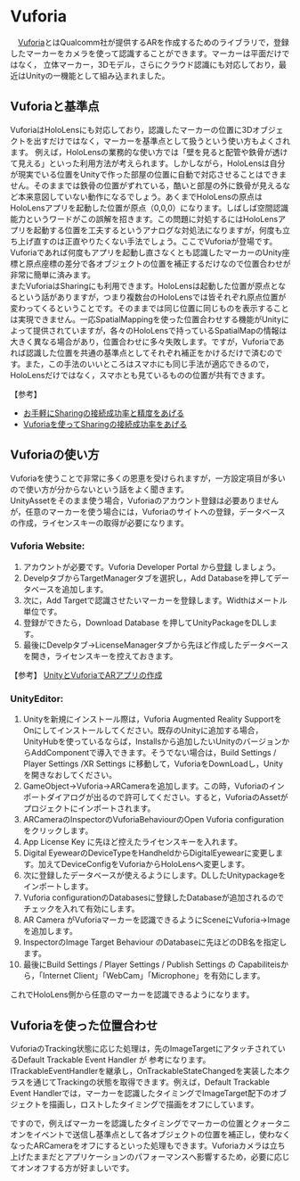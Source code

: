 # Vuforia  
　[Vuforia](https://unity3d.com/jp/partners/vuforia)とはQualcomm社が提供するARを作成するためのライブラリで，登録したマーカーをカメラを使って認識することができます。マーカーは平面だけではなく，
立体マーカー，3Dモデル，さらにクラウド認識にも対応しており，最近はUnityの一機能として組み込まれました。  

## Vuforiaと基準点
 VuforiaはHoloLensにも対応しており，認識したマーカーの位置に3Dオブジェクトを出すだけではなく，マーカーを基準点として扱うという使い方もよくされます。
 例えば，HoloLensの業務的な使い方では「壁を見ると配管や鉄骨が透けて見える」といった利用方法が考えられます。しかしながら，HoloLensは自分が現実でいる位置をUnityで作った部屋の位置に自動で対応させることはできません。そのままでは鉄骨の位置がずれている，酷いと部屋の外に鉄骨が見えるなど本来意図していない動作になるでしょう。あくまでHoloLensの原点はHoloLensアプリを起動した位置が原点（0,0,0）になります。しばしば空間認識能力というワードがこの誤解を招きます。この問題に対処するにはHoloLensアプリを起動する位置を工夫するというアナログな対処法になりますが，何度も立ち上げ直すのは正直やりたくない手法でしょう。ここでVuforiaが登場です。Vuforiaであれば何度もアプリを起動し直さなくとも認識したマーカーのUnity座標と原点座標の差分で各オブジェクトの位置を補正するだけなので位置合わせが非常に簡単に済みます。  
 またVuforiaはSharingにも利用できます。HoloLensは起動した位置が原点となるという話がありますが，つまり複数台のHoloLensでは皆それぞれ原点位置が変わってくるということです。そのままでは同じ位置に同じものを表示することは実現できません。一応SpatialMappingを使った位置合わせする機能がUnityによって提供されていますが，各々のHoloLensで持っているSpatialMapの情報は大きく異なる場合があり，位置合わせに多々失敗します。ですが，Vuforiaであれば認識した位置を共通の基準点としてそれぞれ補正をかけるだけで済むのです。また，この手法のいいところはスマホにも同じ手法が適応できるので，HoloLensだけではなく，スマホとも見ているものの位置が共有できます。  
 
 【参考】  
-  [お手軽にSharingの接続成功率と精度をあげる](http://blog.d-yama7.com/archives/569)
-  [Vuforiaを使ってSharingの接続成功率をあげる](http://blog.d-yama7.com/archives/600)

## Vuforiaの使い方
 Vuforiaを使うことで非常に多くの恩恵を受けられますが，一方設定項目が多いので使い方が分からないという話をよく聞きます。  
 UnityAssetをそのまま使う場合，Vuforiaのアカウント登録は必要ありませんが，任意のマーカーを使う場合には，Vuforiaのサイトへの登録，データベースの作成，ライセンスキーの取得が必要になります。  
 
 ### Vuforia Website: 
 1. アカウントが必要です。Vuforia Developer Portal から[登録](https://developer.vuforia.com/vui/auth/register) しましょう。
 2. DevelpタブからTargetManagerタブを選択し，Add Databaseを押してデータベースを追加します。
 3. 次に，Add Targetで認識させたいマーカーを登録します。Widthはメートル単位です。
 4. 登録ができたら，Download Database を押してUnityPackageをDLします。
 5. 最後にDevelpタブ->LicenseManagerタブから先ほど作成したデータベースを開き，ライセンスキーを控えておきます。
 
 【参考】
 [UnityとVuforiaでARアプリの作成](https://qiita.com/murasan/items/b31d9deb6d8b24bd9134)
 
### UnityEditor: 
 1. Unityを新規にインストール際は，Vuforia Augmented Reality SupportをOnにしてインストールしてください。既存のUnityに追加する場合，UnityHubを使っているならば，Installsから追加したいUnityのバージョンからAddComponentで導入できます。そうでない場合は，Build Settings / Player Settings /XR Settings に移動して，VuforiaをDownLoadし，Unityを開きなおしてください。
 2. GameObject->Vuforia->ARCameraを追加します。この時，Vuforiaのインポートダイアログが出るので許可してください。すると，VuforiaのAssetがプロジェクトにインポートされます。
 3. ARCameraのInspectorのVuforiaBehaviourのOpen Vuforia configuration をクリックします。
 4. App License Key に先ほど控えたライセンスキーを入れます。
 5. Digital EyewearのDeviceTypeをHandheldからDigitalEyewearに変更します。加えてDeviceConfigをVuforiaからHoloLensへ変更します。
 6. 次に登録したデータベースが使えるようにします。DLしたUnitypackageをインポートします。
 7. Vuforia configurationのDatabasesに登録したDatabaseが追加されるのでチェックを入れて有効にします。
 8. AR Camera がVuforiaマーカーを認識できるようにSceneにVuforia->Imageを追加します。
 9. InspectorのImage Target Behaviour のDatabaseに先ほどのDB名を指定します。
 10. 最後にBuild Settings / Player Settings / Publish Settings の Capabiliteisから，「Internet Client」「WebCam」「Microphone」を有効にします。
 
 これでHoloLens側から任意のマーカーを認識できるようになります。

## Vuforiaを使った位置合わせ
VuforiaのTracking状態に応じた処理は，先のImageTargetにアタッチされているDefault Trackable Event Handler が 参考になります。　　
ITrackableEventHandlerを継承し，OnTrackableStateChangedを実装した本クラスを通じてTrackingの状態を取得できます。例えば，Default Trackable Event Handlerでは，マーカーを認識したタイミングでImageTarget配下のオブジェクトを描画し，ロストしたタイミングで描画をオフにしています。  

ですので，例えばマーカーを認識したタイミングでマーカーの位置とクォータニオンをイベントで送信し基準点として各オブジェクトの位置を補正し，使わなくなったARCameraをオフにするといった処理もできます。Vuforiaカメラは立ち上げたままだとアプリケーションのパフォーマンスへ影響するため，必要に応じてオンオフする方が好ましいです。

